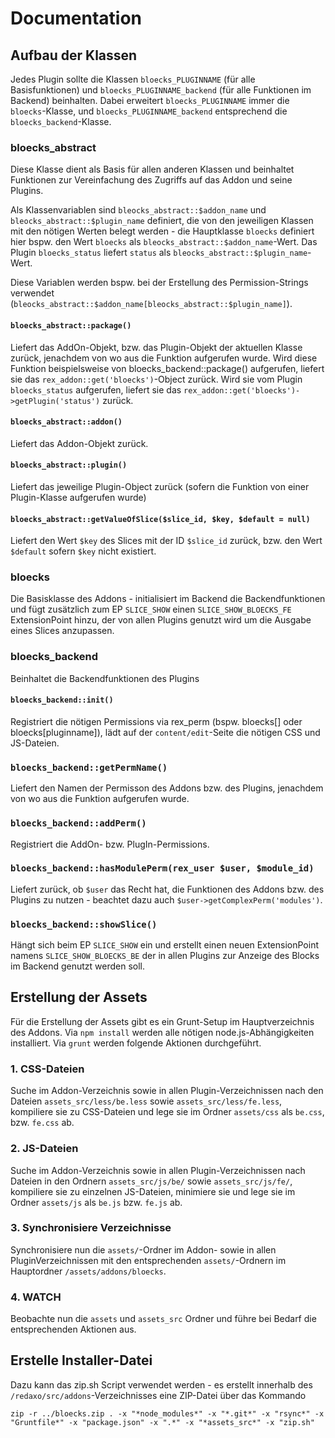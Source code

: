 # Documentation

## Aufbau der Klassen

Jedes Plugin sollte die Klassen `bloecks_PLUGINNAME` (für alle Basisfunktionen) und `bloecks_PLUGINNAME_backend` (für alle Funktionen im Backend) beinhalten. Dabei erweitert `bloecks_PLUGINNAME` immer die `bloecks`-Klasse, und `bloecks_PLUGINNAME_backend` entsprechend die `bloecks_backend`-Klasse.

### bloecks_abstract

Diese Klasse dient als Basis für allen anderen Klassen und beinhaltet Funktionen zur Vereinfachung des Zugriffs auf das Addon und seine Plugins.

Als Klassenvariablen sind `bleocks_abstract::$addon_name` und `bleocks_abstract::$plugin_name` definiert, die von den jeweiligen Klassen mit den nötigen Werten belegt werden - die Hauptklasse `bloecks` definiert hier bspw. den Wert `bloecks` als `bleocks_abstract::$addon_name`-Wert. Das Plugin `bloecks_status` liefert `status` als `bleocks_abstract::$plugin_name`-Wert.

Diese Variablen werden bspw. bei der Erstellung des Permission-Strings verwendet (`bleocks_abstract::$addon_name[bleocks_abstract::$plugin_name]`).

#### `bloecks_abstract::package()`
Liefert das AddOn-Objekt, bzw. das Plugin-Objekt der aktuellen Klasse zurück, jenachdem von wo aus die Funktion aufgerufen wurde. Wird diese Funktion beispielsweise von bloecks_backend::package() aufgerufen, liefert sie das `rex_addon::get('bloecks')`-Object zurück. Wird sie vom Plugin `bloecks_status` aufgerufen, liefert sie das `rex_addon::get('bloecks')->getPlugin('status')` zurück.

#### `bloecks_abstract::addon()`
Liefert das Addon-Objekt zurück.

#### `bloecks_abstract::plugin()`
Liefert das jeweilige Plugin-Object zurück (sofern die Funktion von einer Plugin-Klasse aufgerufen wurde)

#### `bloecks_abstract::getValueOfSlice($slice_id, $key, $default = null)`
Liefert den Wert `$key` des Slices mit der ID `$slice_id` zurück, bzw. den Wert `$default` sofern `$key` nicht existiert.

### bloecks

Die Basisklasse des Addons - initialisiert im Backend die Backendfunktionen und fügt zusätzlich zum EP `SLICE_SHOW` einen `SLICE_SHOW_BLOECKS_FE` ExtensionPoint hinzu, der von allen Plugins genutzt wird um die Ausgabe eines Slices anzupassen.

### bloecks_backend

Beinhaltet die Backendfunktionen des Plugins

#### `bloecks_backend::init()`

Registriert die nötigen Permissions via rex_perm (bspw. bloecks[] oder bloecks[pluginname]),
lädt auf der `content/edit`-Seite die nötigen CSS und JS-Dateien.

### `bloecks_backend::getPermName()`

Liefert den Namen der Permisson des Addons bzw. des Plugins, jenachdem von wo aus die Funktion aufgerufen wurde.

### `bloecks_backend::addPerm()`

Registriert die AddOn- bzw. PlugIn-Permissions.

### `bloecks_backend::hasModulePerm(rex_user $user, $module_id)`

Liefert zurück, ob `$user` das Recht hat, die Funktionen des Addons bzw. des Plugins zu nutzen - beachtet
dazu auch `$user->getComplexPerm('modules')`.

### `bloecks_backend::showSlice()`

Hängt sich beim EP `SLICE_SHOW` ein und erstellt einen neuen ExtensionPoint namens `SLICE_SHOW_BLOECKS_BE`
der in allen Plugins zur Anzeige des Blocks im Backend genutzt werden soll.

## Erstellung der Assets

Für die Erstellung der Assets gibt es ein Grunt-Setup im Hauptverzeichnis des Addons. Via `npm install` werden alle nötigen node.js-Abhängigkeiten installiert. Via `grunt` werden folgende Aktionen durchgeführt.

### 1. CSS-Dateien
Suche im Addon-Verzeichnis sowie in allen Plugin-Verzeichnissen nach den Dateien `assets_src/less/be.less` sowie `assets_src/less/fe.less`, kompiliere sie zu CSS-Dateien und lege sie im Ordner `assets/css` als `be.css`, bzw. `fe.css` ab.

### 2. JS-Dateien
Suche im Addon-Verzeichnis sowie in allen Plugin-Verzeichnissen nach Dateien in den Ordnern `assets_src/js/be/` sowie `assets_src/js/fe/`, kompiliere sie zu einzelnen JS-Dateien, minimiere sie und lege sie im Ordner `assets/js` als `be.js` bzw. `fe.js` ab.

### 3. Synchronisiere Verzeichnisse
Synchronisiere nun die `assets/`-Ordner im Addon- sowie in allen PluginVerzeichnissen mit den entsprechenden `assets/`-Ordnern im Hauptordner `/assets/addons/bloecks`.

### 4. WATCH
Beobachte nun die `assets` und `assets_src` Ordner und führe bei Bedarf die entsprechenden Aktionen aus.

## Erstelle Installer-Datei
Dazu kann das zip.sh Script verwendet werden - es erstellt innerhalb des `/redaxo/src/addons`-Verzeichnisses eine ZIP-Datei über das Kommando

    zip -r ../bloecks.zip . -x "*node_modules*" -x "*.git*" -x "rsync*" -x "Gruntfile*" -x "package.json" -x ".*" -x "*assets_src*" -x "zip.sh"
